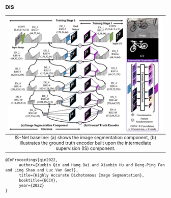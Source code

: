 ### DIS

| ![DIS](https://github.com/tuanlda78202/CVP/blob/main/assets/dis-arch.png) | 
|:--:| 
| IS-Net baseline: (a) shows the image segmentation component, (b) illustrates the ground truth encoder built upon the intermediate supervision (IS) component.|


```
@InProceedings{qin2022,
      author={Xuebin Qin and Hang Dai and Xiaobin Hu and Deng-Ping Fan and Ling Shao and Luc Van Gool},
      title={Highly Accurate Dichotomous Image Segmentation},
      booktitle={ECCV},
      year={2022}
}
```